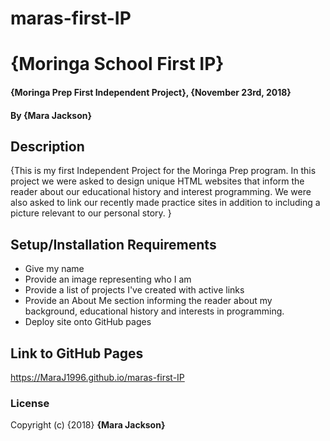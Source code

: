 # maras-first-IP
# {Moringa School First IP}
#### {Moringa Prep First Independent Project}, {November 23rd, 2018}
#### By **{Mara Jackson}**
## Description
{This is my first Independent Project for the Moringa Prep program. In this project we were asked to design unique HTML websites that inform the reader about our educational history and interest programming. We were also asked to link our recently made practice sites in addition to including a picture relevant to our personal story. }
## Setup/Installation Requirements
* Give my name
* Provide an image representing who I am
* Provide a list of projects I've created with active links
* Provide an About Me section informing the reader about my background, educational history and interests in programming.
* Deploy site onto GitHub pages
## Link to GitHub Pages
https://MaraJ1996.github.io/maras-first-IP 
### License
Copyright (c) {2018} **{Mara Jackson}**
